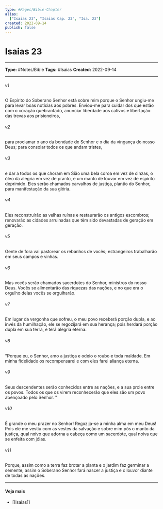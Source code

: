 ```yaml
---
type: #Pages/Bible-Chapter
alias:
  ["Isaias 23", "Isaias Cap. 23", "Isa. 23"]
created: 2022-09-14
publish: false
---
```


# Isaias 23

---

**Type:** #Notes/Bible
**Tags:** #Isaias
**Created:** 2022-09-14

---

###### v1
O Espírito do Soberano Senhor está sobre mim porque o Senhor ungiu-me para levar boas notícias aos pobres. Enviou-me para cuidar dos que estão com o coração quebrantado, anunciar liberdade aos cativos e libertação das trevas aos prisioneiros,
###### v2
para proclamar o ano da bondade do Senhor e o dia da vingança do nosso Deus; para consolar todos os que andam tristes,
###### v3
e dar a todos os que choram em Sião uma bela coroa em vez de cinzas, o óleo da alegria em vez de pranto, e um manto de louvor em vez de espírito deprimido. Eles serão chamados carvalhos de justiça, plantio do Senhor, para manifestação da sua glória.
###### v4
Eles reconstruirão as velhas ruínas e restaurarão os antigos escombros; renovarão as cidades arruinadas que têm sido devastadas de geração em geração.
###### v5
Gente de fora vai pastorear os rebanhos de vocês; estrangeiros trabalharão em seus campos e vinhas.
###### v6
Mas vocês serão chamados sacerdotes do Senhor, ministros do nosso Deus. Vocês se alimentarão das riquezas das nações, e no que era o orgulho delas vocês se orgulharão.
###### v7
Em lugar da vergonha que sofreu, o meu povo receberá porção dupla, e ao invés da humilhação, ele se regozijará em sua herança; pois herdará porção dupla em sua terra, e terá alegria eterna.
###### v8
"Porque eu, o Senhor, amo a justiça e odeio o roubo e toda maldade. Em minha fidelidade os recompensarei e com eles farei aliança eterna.
###### v9
Seus descendentes serão conhecidos entre as nações, e a sua prole entre os povos. Todos os que os virem reconhecerão que eles são um povo abençoado pelo Senhor. "
###### v10
É grande o meu prazer no Senhor! Regozija-se a minha alma em meu Deus! Pois ele me vestiu com as vestes da salvação e sobre mim pôs o manto da justiça, qual noivo que adorna a cabeça como um sacerdote, qual noiva que se enfeita com jóias.
###### v11
Porque, assim como a terra faz brotar a planta e o jardim faz germinar a semente, assim o Soberano Senhor fará nascer a justiça e o louvor diante de todas as nações.


---

#### Veja mais

- [[Isaias]]
